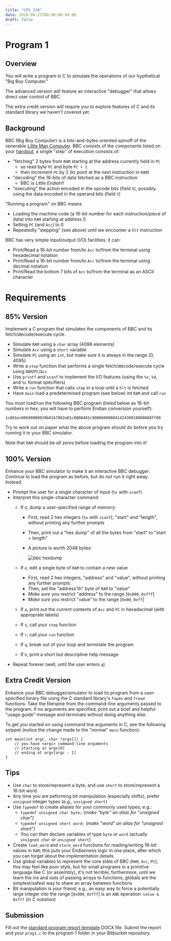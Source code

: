 ```yaml
---
title: "CPS 230"
date: 2018-08-21T00:00:00-04:00
draft: false
---
```


# Program 1

## Overview

You will write a program in C to simulate the operations of our hypthetical "Big Boy Computer."

The advanced version will feature an interactive "debugger" that allows direct user control of BBC.

The extra credit version will require you to explore features of C and its standard library we haven't covered yet.

## Background

BBC (Big Boy Computer) is a bits-and-bytes oriented spinoff of the venerable [Little Man Computer](https://en.wikipedia.org/wiki/Little_man_computer).  BBC consists of the components listed on your [handout](/bju/cps230/downloads/bbc_handout.pdf); a single "step" of execution consists of:

* "fetching" 2 bytes from `RAM` starting at the address currently held in `PC`
    * so read byte `PC` and byte `PC + 1`
    * then increment `PC` by 2 (to point at the next instruction in `RAM`)
* "decoding" the 16-bits of data fetched as a BBC instruction
    * BBC is *Little Endian*!!
* "executing" the action encoded in the opcode bits (field `X`),
    possibly using the data encoded in the operand bits (field `Y`)

"Running a program" on BBC means

* Loading the machine code (a 16-bit number for each instruction/piece of data) into `RAM` starting at address 0
* Setting `PC` (and `Acc`) to 0
* Repeatedly "stepping" (see above) until we encounter a `hlt` instruction

BBC has very simple input/output (I/O) facilities; it can:

* Print/Read a 16-bit number from/to `Acc` to/from the terminal using hexadecimal notation
* Print/Read a 16-bit number from/to `Acc` to/from the terminal using decimal notation
* Print/Read the bottom 7 bits of `Acc` to/from the terminal as an ASCII character

# Requirements

## 85% Version

Implement a C program that simulates the components of BBC and its fetch/decode/execute cycle.

* Simulate `RAM` using a `char` array (4096 elements)
* Simulate `Acc` using a `short` variable
* Simulate `PC` using an `int`, but make sure it is always in the range \[0, 4095\]
* Write a `step` function that performs a single fetch/decode/execute cycle using `RAM`/`PC`/`Acc`
* Use `printf` and `scanf` to implement the I/O features (using the `%x`, `%d`, and `%c` format specifiers)
* Write a `run` function that calls `step` in a loop until a `hlt` is fetched
* Have `main` load a predetermined program (see below) int `RAM` and call `run`

You must load/run the following BBC program (listed below as 16-bit numbers in hex; you will have to perform Endian conversion yourself):

    1c801ec00690000020b0167002e01c8000401c90006000004142430018000080ff00

Try to work out on paper what the above program should do before you try running it in your BBC simulator.

Note that `RAM` should be *all zeros* before loading the program into it!

## 100% Version

Enhance your BBC simulator to make it an interactive BBC debugger.  Continue to load the program as before,
but do not run it right away.  Instead:

* Prompt the user for a single character of input (`%c` with `scanf`)
* Interpret this single-character command:
    - If `d`, dump a user-specified range of memory:
        + First, read 2 hex integers (`%x` with `scanf`), "start" and "length", without printing any further prompts 
        + Then, print out a "hex dump" of all the bytes from "start" to "start + length"
        + A picture is worth 2048 bytes:

            ![bbc hexdump](/bju/cps230/homework/program1-images/hexdump.png)

    - If `e`, edit a single byte of `RAM` to contain a new value
        + First, read 2 hex integers, "address" and "value", without printing any further prompts
        + Then, set the "address'th" byte of `RAM` to "value"
        + *Make sure* you restrict "address" to the range \[`0x000`, `0xfff`\]
        + *Make sure* you restrict "value" to the range \[`0x00`, `0xff`\]
    - If `a`, print out the current contents of `Acc` and `PC` in hexadecimal (with approprate labels)
    - If `s`, call your `step` function
    - If `r`, call your `run` function
    - If `q`, break out of your loop and terminate the program
    - If `h`, print a short but descriptive help message
* Repeat forever (well, until the user enters `q`)

## Extra Credit Version

Enhance your BBC debugger/simulator to load its program from a
user-specified binary file using the C standard library's `fopen` and `fread` functions.  Take the filename from the command-line arguments passed to the program. If no arguments are specified, print out a brief and helpful "usage guide" message and terminate without doing anything else.

To get you started on using command line arguments in C, see the following snippet (notice the change made to the "normal" `main` function):

```
int main(int argc, char *argv[]) {
    // you have <argc> command-line arguments
    // starting at argv[0]
    // ending at argv[argc - 1]
}
```

## Tips

* Use `char` to store/represent a byte, and use `short` to store/represent a 16-bit word
* Any time you are peforming bit manipulation (especially shifts), prefer `unsigned` integer types (e.g., `unsigned short`)
* Use `typedef` to create aliases for your commonly used types; e.g.:
    - `typedef unsigned char byte;` *(make "byte" an alias for "unsigned char")*
    - `typedef unsigned short word;` *(make "word" an alias for "unsigned short")*
    - You can then declare variables of type `byte` or `word` (actually `unsigned char` or `unsigned short`)
* Create `load_word` and `store_word` functions for reading/writing 16-bit values in `RAM`; this puts your
    Endianness logic in *one* place, after which you can forget about the implementation details
* Use global variables to represent the core state of BBC (`RAM`, `Acc`, `PC`); this may feel like poor style,
    but for small programs in a primitive language like C (or assembly), it's not terrible; furthermore, until
    we learn the ins and outs of passing arrays to functions, globals are the simplest/safest way to share an
    array between functions
* Bit manipulation is your friend; e.g., an easy way to force a potentially large integer
    into the range \[`0x000`, `0xfff`\] is an `AND` operation: `value & 0xfff` *(in C notation)*

## Submission

Fill out the [standard program report template](/bju/cps230/downloads/report_template.docx) DOCX file. Submit the report and your `prog1.c` to the program 1 folder in your Bitbucket repository.
